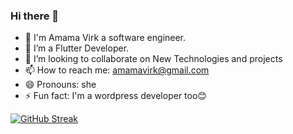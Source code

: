 ### Hi there 👋
- 🔭 I'm Amama Virk a software engineer.
- 🌱 I’m a Flutter Developer.
- 👯 I’m looking to collaborate on New Technologies and projects
- 📫 How to reach me: amamavirk@gmail.com
- 😄 Pronouns: she
- ⚡ Fun fact: I'm a wordpress developer too😊

[![GitHub Streak](https://github-readme-streak-stats.herokuapp.com?user=amamavirk03&theme=radical&hide_border=true&border_radius=8.4)](https://git.io/streak-stats)
